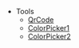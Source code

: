 * Tools
	* [QrCode](http://ghostboyzone.github.io/tools/qrcode/)
	* [ColorPicker1](http://ghostboyzone.github.io/tools/colorpicker/)
	* [ColorPicker2](http://ghostboyzone.github.io/tools/colorpicker/colorPicker/)